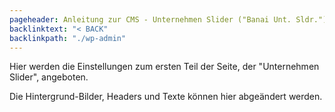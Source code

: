 ```yaml
---
pageheader: Anleitung zur CMS - Unternehmen Slider ("Banai Unt. Sldr.")
backlinktext: "< BACK"
backlinkpath: "./wp-admin"
---
```


Hier werden die Einstellungen zum ersten Teil der Seite, der 
"Unternehmen Slider", angeboten.

Die Hintergrund-Bilder, Headers und Texte können hier abgeändert werden.


